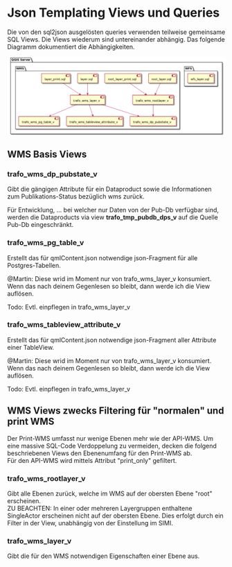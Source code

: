# Json Templating Views und Queries

Die von den sql2json ausgelösten queries verwenden teilweise gemeinsame SQL Views. Die Views wiederum sind untereinander abhängig.
Das folgende Diagramm dokumentiert die Abhängigkeiten.

![query_dependencies](query_dependencies.png)

## WMS Basis Views

### trafo_wms_dp_pubstate_v

Gibt die gängigen Attribute für ein Dataproduct sowie die Informationen
zum Publikations-Status bezüglich wms zurück.

Für Entwicklung, ... bei welcher nur Daten von der Pub-Db verfügbar sind, werden
die Dataproducts via view **trafo_tmp_pubdb_dps_v** auf die Quelle Pub-Db eingeschränkt.

### trafo_wms_pg_table_v

Erstellt das für qmlContent.json notwendige json-Fragment für
alle Postgres-Tabellen.

@Martin: 
Diese wrid im Moment nur von trafo_wms_layer_v konsumiert.  
Wenn das nach deinem Gegenlesen so bleibt, dann werde ich die View auflösen.

Todo: Evtl. einpflegen in trafo_wms_layer_v

### trafo_wms_tableview_attribute_v

Erstellt das für qmlContent.json notwendige json-Fragment aller 
Attribute einer TableView.

@Martin: 
Diese wrid im Moment nur von trafo_wms_layer_v konsumiert.  
Wenn das nach deinem Gegenlesen so bleibt, dann werde ich die View auflösen.

Todo: Evtl. einpflegen in trafo_wms_layer_v

## WMS Views zwecks Filtering für "normalen" und print WMS

Der Print-WMS umfasst nur wenige Ebenen mehr wie der API-WMS. Um eine massive
SQL-Code Verdoppelung zu vermeiden, decken die folgend beschriebenen Views den
Ebenenumfang für den Print-WMS ab.  
Für den API-WMS wird mittels Attribut "print_only" gefiltert.

### trafo_wms_rootlayer_v

Gibt alle Ebenen zurück, welche im WMS auf der obersten Ebene "root" erscheinen.   
ZU BEACHTEN: In einer oder mehreren Layergruppen enthaltene SingleActor erscheinen 
nicht auf der obersten Ebene. Dies erfolgt durch ein Filter in der View, unabhängig
von der Einstellung im SIMI.

### trafo_wms_layer_v

Gibt die für den WMS notwendigen Eigenschaften einer Ebene aus.






